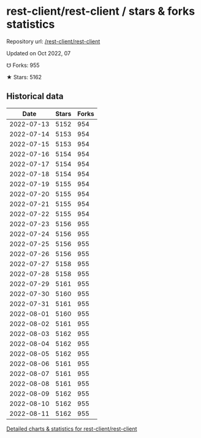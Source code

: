# rest-client/rest-client / stars & forks statistics

Repository url: [/rest-client/rest-client](https://github.com/rest-client/rest-client)

Updated on Oct 2022, 07

☋ Forks: 955

★ Stars: 5162

## Historical data
| Date | Stars | Forks |
|------|-------|-------|
| 2022-07-13 | 5152 | 954 | 
| 2022-07-14 | 5153 | 954 | 
| 2022-07-15 | 5153 | 954 | 
| 2022-07-16 | 5154 | 954 | 
| 2022-07-17 | 5154 | 954 | 
| 2022-07-18 | 5154 | 954 | 
| 2022-07-19 | 5155 | 954 | 
| 2022-07-20 | 5155 | 954 | 
| 2022-07-21 | 5155 | 954 | 
| 2022-07-22 | 5155 | 954 | 
| 2022-07-23 | 5156 | 955 | 
| 2022-07-24 | 5156 | 955 | 
| 2022-07-25 | 5156 | 955 | 
| 2022-07-26 | 5156 | 955 | 
| 2022-07-27 | 5158 | 955 | 
| 2022-07-28 | 5158 | 955 | 
| 2022-07-29 | 5161 | 955 | 
| 2022-07-30 | 5160 | 955 | 
| 2022-07-31 | 5161 | 955 | 
| 2022-08-01 | 5160 | 955 | 
| 2022-08-02 | 5161 | 955 | 
| 2022-08-03 | 5162 | 955 | 
| 2022-08-04 | 5162 | 955 | 
| 2022-08-05 | 5162 | 955 | 
| 2022-08-06 | 5161 | 955 | 
| 2022-08-07 | 5161 | 955 | 
| 2022-08-08 | 5161 | 955 | 
| 2022-08-09 | 5162 | 955 | 
| 2022-08-10 | 5162 | 955 | 
| 2022-08-11 | 5162 | 955 | 


[Detailed charts & statistics for rest-client/rest-client](https://reviewgithub.com/rep/rest-client/rest-client)
